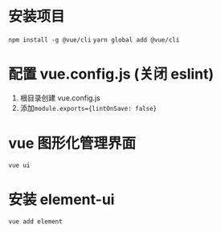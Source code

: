 # 安装项目

`npm install -g @vue/cli`
`yarn global add @vue/cli`

# 配置 vue.config.js (关闭 eslint)

1. 根目录创建 vue.config.js
2. 添加`module.exports={lintOnSave: false}`

# vue 图形化管理界面

`vue ui`

# 安装 element-ui

`vue add element`
